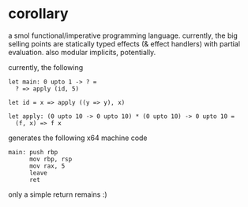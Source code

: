 # corollary

a smol functional/imperative programming language. currently, the big selling
points are statically typed effects (& effect handlers) with partial evaluation.
also modular implicits, potentially.

currently, the following

    let main: 0 upto 1 -> ? =
      ? => apply (id, 5)

    let id = x => apply ((y => y), x)

    let apply: (0 upto 10 -> 0 upto 10) * (0 upto 10) -> 0 upto 10 =
      (f, x) => f x

generates the following x64 machine code

    main: push rbp
          mov rbp, rsp
          mov rax, 5
          leave
          ret

only a simple return remains :)
